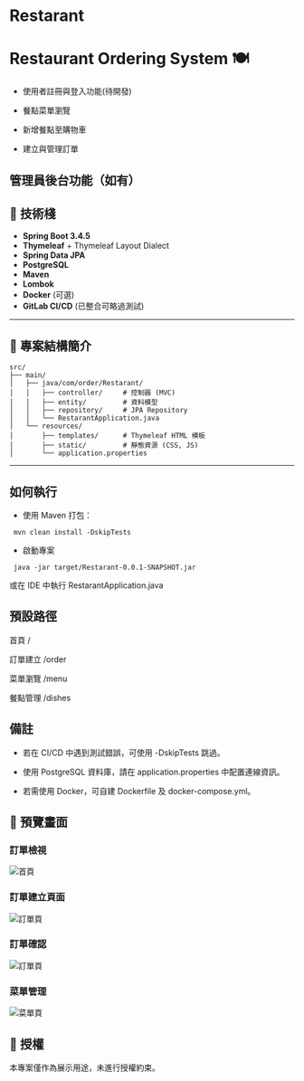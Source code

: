 # Restarant



# Restaurant Ordering System 🍽️

- 使用者註冊與登入功能(待開發)

- 餐點菜單瀏覽

- 新增餐點至購物車

- 建立與管理訂單

管理員後台功能（如有）
---

## 🔧 技術棧

- **Spring Boot 3.4.5**
- **Thymeleaf** + Thymeleaf Layout Dialect
- **Spring Data JPA**
- **PostgreSQL**
- **Maven**
- **Lombok**
- **Docker** (可選)
- **GitLab CI/CD** (已整合可略過測試)

---

## 📁 專案結構簡介

```
src/
├── main/
│   ├── java/com/order/Restarant/
│   │   ├── controller/     # 控制器 (MVC)
│   │   ├── entity/         # 資料模型
│   │   ├── repository/     # JPA Repository
│   │   └── RestarantApplication.java
│   └── resources/
│       ├── templates/      # Thymeleaf HTML 模板
│       ├── static/         # 靜態資源 (CSS, JS)
│       └── application.properties
```
---

## 如何執行
- 使用 Maven 打包：

``` mvn clean install -DskipTests```

- 啟動專案

``` java -jar target/Restarant-0.0.1-SNAPSHOT.jar```

或在 IDE 中執行 RestarantApplication.java

##  預設路徑
首頁	/

訂單建立	/order

菜單瀏覽	/menu

餐點管理	/dishes

##  備註
- 若在 CI/CD 中遇到測試錯誤，可使用 -DskipTests 跳過。

- 使用 PostgreSQL 資料庫，請在 application.properties 中配置連線資訊。

- 若需使用 Docker，可自建 Dockerfile 及 docker-compose.yml。

## 📸 預覽畫面 

### 訂單檢視
![首頁](screenshots/orders.png)

### 訂單建立頁面
![訂單頁](screenshots/neworders.png)

### 訂單確認 
![訂單頁](screenshots/dialogs.png)
### 菜單管理
![菜單頁](screenshots/editdish.png)


## 📜 授權
本專案僅作為展示用途，未進行授權約束。